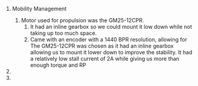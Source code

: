 1. Mobility Management
	1. Motor used for propulsion was the GM25-12CPR.
		1. It had an inline gearbox so we could mount it low down while not taking up too much space.
		2. Came with an encoder with a 1440 BPR resolution, allowing for 
The GM25-12CPR was chosen as it had an inline gearbox allowing us to mount it lower down to improve the stability. It had a relatively low stall current of 2A while giving us more than enough torque and RP

3. 
4. 
	